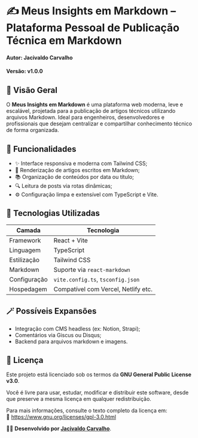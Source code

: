 # ✍️ Meus Insights em Markdown – Plataforma Pessoal de Publicação Técnica em Markdown

#### **Autor:** Jacivaldo Carvalho  
#### **Versão:** v1.0.0

## 📌 Visão Geral

O **Meus Insights em Markdown** é uma plataforma web moderna, leve e escalável, projetada para a publicação de artigos técnicos utilizando arquivos Markdown. Ideal para engenheiros, desenvolvedores e profissionais que desejam centralizar e compartilhar conhecimento técnico de forma organizada.

## 🚀 Funcionalidades

- ✨ Interface responsiva e moderna com Tailwind CSS;
- 📝 Renderização de artigos escritos em Markdown;
- 📚 Organização de conteúdos por data ou título;
- 🔍 Leitura de posts via rotas dinâmicas;
- ⚙️ Configuração limpa e extensível com TypeScript e Vite.

## 🧱 Tecnologias Utilizadas

| Camada       | Tecnologia                          |
|--------------|--------------------------------------|
| Framework    | React + Vite                        |
| Linguagem    | TypeScript                          |
| Estilização  | Tailwind CSS                        |
| Markdown     | Suporte via `react-markdown`        |
| Configuração | `vite.config.ts`, `tsconfig.json`   |
| Hospedagem   | Compatível com Vercel, Netlify etc. |


## 🪄 Possíveis Expansões

- Integração com CMS headless (ex: Notion, Strapi);
- Comentários via Giscus ou Disqus;
- Backend para arquivos markdown e imagens.


## 📄 Licença

Este projeto está licenciado sob os termos da **GNU General Public License v3.0**.

Você é livre para usar, estudar, modificar e distribuir este software, desde que preserve a mesma licença em qualquer redistribuição.

Para mais informações, consulte o texto completo da licença em:  
🔗 https://www.gnu.org/licenses/gpl-3.0.html


👨‍💻 **Desenvolvido por [Jacivaldo Carvalho](https://jacivaldocarvalho.vercel.app)**.
